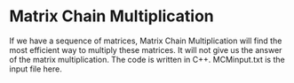 # Matrix Chain Multiplication
If we have a sequence of matrices, Matrix Chain Multiplication will find the most efficient way to multiply these matrices. It will not give us the answer of the matrix multiplication. The code is written in C++. MCMinput.txt is the input file here.
